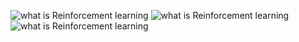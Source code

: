 ![what is Reinforcement learning](/Images/one.PNG "Optional title attribute")
![what is Reinforcement learning](/Images/part2.PNG "Optional title attribute")
![what is Reinforcement learning](/Images/part22.PNG "Optional title attribute")
